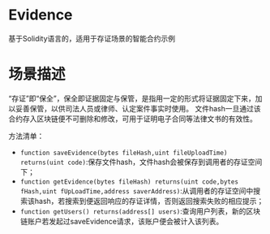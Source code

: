 # Evidence

基于Solidity语言的，适用于存证场景的智能合约示例

# 场景描述

“存证”即“保全”，保全即证据固定与保管，是指用一定的形式将证据固定下来，加以妥善保管，以供司法人员或律师、认定案件事实时使用。
文件hash一旦通过该合约存入区块链便不可删除和修改，可用于证明电子合同等法律文书的有效性。

方法清单：

- `function saveEvidence(bytes fileHash,uint fileUploadTime) returns(uint code)`:保存文件hash，文件hash会被保存到调用者的存证空间下；
- `function getEvidence(bytes fileHash) returns(uint code,bytes fHash,uint fUpLoadTime,address saverAddress)`:从调用者的存证空间中搜索该hash，若搜索到便返回响应的存证详情，否则返回搜索失败的相应提示；
- `function getUsers() returns(address[] users)`:查询用户列表，新的区块链账户若发起过saveEvidence请求，该账户便会被计入该列表。

